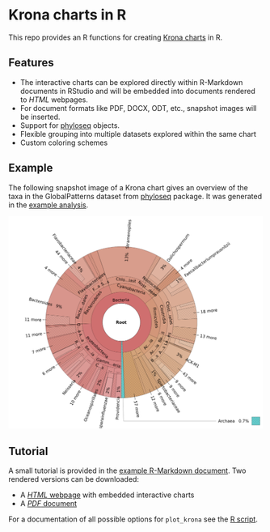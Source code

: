 # Krona charts in R

This repo provides an R functions for creating [Krona charts](https://github.com/marbl/Krona/wiki) in R.

## Features

- The interactive charts can be explored directly within R-Markdown documents in RStudio and will be embedded into documents rendered to *HTML* webpages.
- For document formats like PDF, DOCX, ODT, etc., snapshot images will be inserted.
- Support for [phyloseq](https://github.com/joey711/phyloseq) objects.
- Flexible grouping into multiple datasets explored within the same chart
- Custom coloring schemes

## Example

The following snapshot image of a Krona chart gives an overview of the taxa in the GlobalPatterns dataset from [phyloseq](https://joey711.github.io/phyloseq/index.html) package. It was generated in the [example analysis](example.md).

![GlobalPatterns Krona chart](krona/global_patterns.png)

## Tutorial

A small tutorial is provided in the [example R-Markdown document](example.Rmd). Two rendered versions can be downloaded:

- A [*HTML* webpage](example.html) with embedded interactive charts
- A [*PDF* document](example.pdf)

For a documentation of all possible options for `plot_krona` see the [R script](embed_krona.R). 
